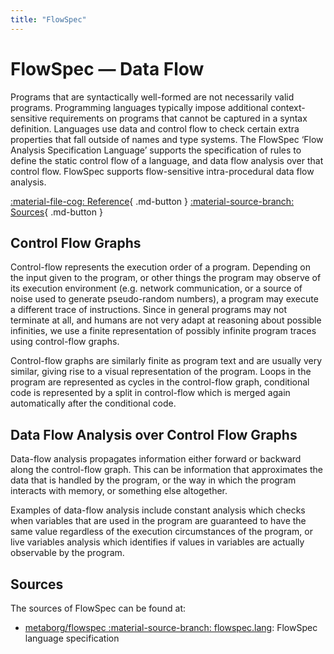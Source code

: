 ```yaml
---
title: "FlowSpec"
---
```

# FlowSpec — Data Flow

Programs that are syntactically well-formed are not necessarily valid programs. Programming languages typically impose additional context-sensitive requirements on programs that cannot be captured in a syntax definition. Languages use data and control flow to check certain extra properties that fall outside of names and type systems. The FlowSpec ‘Flow Analysis Specification Language’ supports the specification of rules to define the static control flow of a language, and data flow analysis over that control flow. FlowSpec supports flow-sensitive intra-procedural data flow analysis.

<!--[:material-message-question: How-tos](../../howtos/){ .md-button }-->
[:material-file-cog: Reference](../../references/flowspec/index.md){ .md-button }
[:material-source-branch: Sources](#sources){ .md-button }


## Control Flow Graphs

Control-flow represents the execution order of a program. Depending on the input given to the program, or other things the program may observe of its execution environment (e.g. network communication, or a source of noise used to generate pseudo-random numbers), a program may execute a different trace of instructions. Since in general programs may not terminate at all, and humans are not very adapt at reasoning about possible infinities, we use a finite representation of possibly infinite program traces using control-flow graphs.

Control-flow graphs are similarly finite as program text and are usually very similar, giving rise to a visual representation of the program. Loops in the program are represented as cycles in the control-flow graph, conditional code is represented by a split in control-flow which is merged again automatically after the conditional code.

## Data Flow Analysis over Control Flow Graphs

Data-flow analysis propagates information either forward or backward along the control-flow graph. This can be information that approximates the data that is handled by the program, or the way in which the program interacts with memory, or something else altogether.

Examples of data-flow analysis include constant analysis which checks when variables that are used in the program are guaranteed to have the same value regardless of the execution circumstances of the program, or live variables analysis which identifies if values in variables are actually observable by the program.



## Sources
The sources of FlowSpec can be found at:

- [metaborg/flowspec :material-source-branch: flowspec.lang](https://github.com/metaborg/flowspec/tree/master/flowspec.lang): FlowSpec language specification
